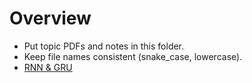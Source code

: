# Overview

- Put topic PDFs and notes in this folder.
- Keep file names consistent (snake_case, lowercase).
- [RNN & GRU](rnn_gru.pdf)

